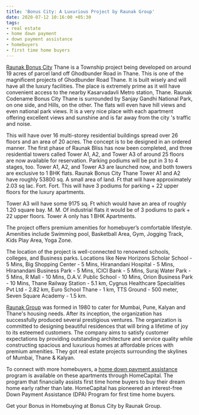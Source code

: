 ```yaml
---
title: 'Bonus City: A Luxurious Project by Raunak Group'
date: 2020-07-12 10:16:00 +05:30
tags:
- real estate
- home down payment
- down payment assistance
- homebuyers
- first time home buyers
---
```


[Raunak Bonus City](https://homecapital.in/property/329/Bonus-City-1-BHK) Thane is a Township project being developed on around 19 acres of parcel land off Ghodbunder Road in Thane. This is one of the magnificent projects of Ghodbunder Road Thane. It is built wisely and will have all the luxury facilities. The place is extremely prime as it will have convenient access to the nearby Kasarvadavli Metro station, Thane. Raunak Codename Bonus City Thane is surrounded by Sanjay Gandhi National Park, on one side, and Hills, on the other. The flats will even have hill views and even national park views. It is a very nice place with each apartment offering excellent views and sunshine and is far away from the city 's traffic and noise.

This will have over 16 multi-storey residential buildings spread over 26 floors and an area of 20 acres. The concept is to be designed in an ordered manner. The first phase of Raunak Bliss has now been completed, and three residential towers called Tower A1, A2, and Tower A3 of around 25 floors are now available for reservation. Parking podiums will be put in 3 to 4 stages, too. Tower A1, A2, and Tower A3 are launched now, and both towers are exclusive to 1 BHK flats. Raunak Bonus City Thane Tower A1 and A2 have roughly 53800 sq. A small area of land. Ft that will have approximately 2.03 sq lac. Fort. Fort. This will have 3 podiums for parking + 22 upper floors for the luxury apartments.




Tower A3 will have some 9175 sq. Ft which would have an area of roughly 1.20 square bay. M. M. Of industrial flats it would be of 3 podiums to park + 22 upper floors. Tower A only has 1 BHK Apartments.

The project offers premium amenities for homebuyer’s comfortable lifestyle. Amenities include Swimming pool, Basketball Area, Gym, Jogging Track, Kids Play Area, Yoga Zone. 

The location of the project is well-connected to renowned schools, colleges, and Business parks. Locations like New Horizons Scholar School - 5 Mins, Big Shopping Center - 5 Mins, Hiranandani Hospital - 5 Mins, Hiranandani Business Park - 5 Mins, ICICI Bank - 5 Mins, Suraj Water Park - 5 Mins, R Mall - 10 Mins, D.A.V. Public School - 10 Mins, Orion Business Park - 10 Mins, Thane Railway Station - 5.1 km, Cygnus Healthcare Specialities Pvt Ltd - 2.82 km, Euro School Thane - 1 km, TTS Ground - 500 meter, Seven Square Academy - 1.5 km.

[Raunak Group](https://homecapital.in/offering/developer/raunak-group) was formed in 1980 to cater for Mumbai, Pune, Kalyan and Thane's housing needs. After its inception, the organization has successfully produced several prestigious ventures. The organization is committed to designing beautiful residences that will bring a lifetime of joy to its esteemed customers. The company aims to satisfy customer expectations by providing outstanding architecture and service quality while constructing spacious and luxurious homes at affordable prices with premium amenities. They got real estate projects surrounding the skylines of Mumbai, Thane & Kalyan.



To connect with more homebuyers, a [home down payment assistance](https://homecapital.in) program is available on these apartments through HomeCapital. The program that financially assists first time home buyers to buy their dream home early rather than late. HomeCapital has pioneered an interest-free Down Payment Assistance (DPA) Program for first time home buyers.

Get your Bonus in Homebuying at Bonus City by Raunak Group.


